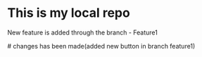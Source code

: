 # This is my local repo
<p> New feature is added through the branch - Feature1</p>
# changes has been made(added new button in branch feature1)